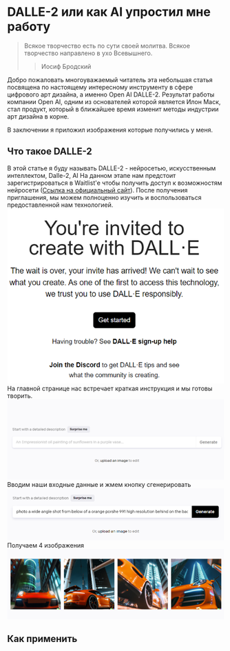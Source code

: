 # DALLE-2 или как AI упростил мне работу
> Всякое творчество есть по сути своей молитва. Всякое творчество направлено в ухо Всевышнего.
>>Иосиф Бродский
>
Добро пожаловать многоуважаемый читатель эта небольшая статья посвящена по настоящему интересному инструменту в сфере цифрового арт дизайна, а именно Open AI DALLE-2. Результат работы компании Open AI, одним из основателей которой является Илон Маск, стал продукт, который в ближайшее время изменит методы индустрии арт дизайна в корне.

В заключении я приложил изображения которые получились у меня.

## Что такое DALLE-2
В этой статье я буду называть DALLE-2 - нейросетью, искусственным интеллектом, Dalle-2, AI
На данном этапе нам предстоит зарегистрироваться в Waitlist'e чтобы получить доступ к возможностям нейросети \([Ссылка на официальный сайт](https://openai.com/dall-e-2/)\). После получения приглашения, мы можем полноценно изучить и воспользоваться предоставленной нам технологией.
![Сообщение о том что мы приглашены для тестирования](1img.png "Сообщение о том что мы приглашены для тестирования")
На главной странице нас встречает краткая инструкция и мы готовы творить.
![Поле ввода входных данных](2.png "Поле ввода входных данных")
Вводим наши входные данные и жмем кнопку сгенерировать
![Введя входные данные кнопка сгенерировать станет активной](3.png "Введя входные данные кнопка сгенерировать станет активной")
Получаем 4 изображения
![Изображения полученные после применения входных данных](4.png "Изображения полученные после применения входных данных")
## Как применить

